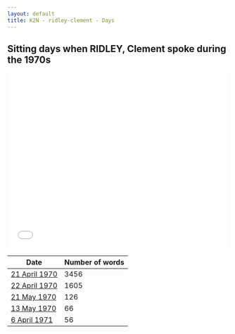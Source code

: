 ```yaml
---
layout: default
title: K2N - ridley-clement - Days
---
```

## Sitting days when RIDLEY, Clement spoke during the 1970s

<iframe width="100%" height="400" frameborder="0" scrolling="no" src="//plot.ly/~wragge/899.embed"></iframe>

| Date | Number of words |
|--------------|----------------|
|[21 April 1970](https://historichansard.net/senate/1970/19700421_senate_27_s43/)|3456|
|[22 April 1970](https://historichansard.net/senate/1970/19700422_senate_27_s43/)|1605|
|[21 May 1970](https://historichansard.net/senate/1970/19700521_senate_27_s44/)|126|
|[13 May 1970](https://historichansard.net/senate/1970/19700513_senate_27_s44/)|66|
|[6 April 1971](https://historichansard.net/senate/1971/19710406_senate_27_s47/)|56|
